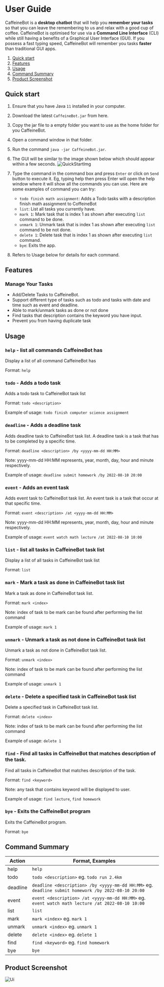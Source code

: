 # User Guide

CaffeineBot is a **desktop chatbot** that will help you **remember your tasks** so that you can leave the remembering to us and relax with a good cup of coffee. CaffeineBot is optimised for use via a **Command Line Interface** (CLI) while still having a benefits of a Graphical User Interface (GUI). If you possess a fast typing speed, CaffeineBot will remember you tasks **faster** than traditional GUI apps.

1. [Quick start](#quick-start)
2. [Features](#features)
3. [Usage](#usage)
4. [Command Summary](#command-summary)
5. [Product Screenshot](#product-screenshot)

## Quick start

1. Ensure that you have Java `11` installed in your computer.
2. Download the latest `CaffeineBot.jar` from here.
3. Copy the jar file to a empty folder you want to use as the home folder for you CaffeineBot.
4. Open a command window in that folder.
5. Run the command `java -jar CaffeineBot.jar`.
6. The GUI will be similar to the image shown below which should appear within a few seconds.
![QuickStartImg](QuickStartImg.png)
6. Type the command in the command box and press `Enter` or click on `Send` button to execute it. Eg, typing help then press Enter will open the help window where it will show all the commands you can use. 
Here are some examples of command you can try:

    - `todo finish math assignment`: Adds a Todo tasks with a description finish math assignment to CoffeineBot
    - `list`: List all tasks you currently have.
    - `mark 1`: Mark task that is index 1 as shown after executing `list` command to be done.
    - `unmark 1`: Unmark task that is index 1 as shown after executing `list` command to be not done.
    - `delete 1`: Delete task that is index 1 as shown after executing `list` command.
    - `bye`: Exits the app.
7. Refers to Usage below for details for each command.

## Features
### Manage Your Tasks
- Add/Delete Tasks to CaffeineBot.
- Support different type of tasks such as todo and tasks with date and time such as event and deadline.
- Able to mark/unmark tasks as done or not done
- Find tasks that description contains the keyword you have input.
- Prevent you from having duplicate task

## Usage
### `help` - list all commands CaffeineBot has
Display a list of all command CaffeineBot has

Format: `help`

### `todo` - Adds a todo task

Adds a todo task to CaffeineBot task list

Format: `todo <description>`

Example of usage: `todo finish computer science assignment`


### `deadline` - Adds a deadline task
Adds deadline task to CaffeineBot task list. A deadline task is a task that has to be completed by a specific time.

Format: `deadline <description> /by <yyyy-mm-dd HH:MM>`

Note: yyyy-mm-dd HH:MM represents, year, month, day, hour and minute respectively.

Example of usage: `deadline submit homework /by 2022-08-10 20:00`

### `event` - Adds an event task
Adds event task to CaffeineBot task list. An event task is a task that occur at that specific time.

Format: `event <description> /at <yyyy-mm-dd HH:MM>`

Note: yyyy-mm-dd HH:MM represents, year, month, day, hour and minute respectively.

Example of usage: `event watch math lecture /at 2022-08-10 10:00`

### `list` - list all tasks in CaffeineBot task list
Display a list of all tasks in CaffeineBot task list

Format: `list`

### `mark` - Mark a task as done in CaffeineBot task list
Mark a task as done in CaffeineBot task list. 

Format: `mark <index>`

Note: index of task to be mark can be found after performing the list command

Example of usage: `mark 1`

### `unmark` - Unmark a task as not done in CaffeineBot task list
Unmark a task as not done in CaffeineBot task list. 

Format: `unmark <index>`

Note: index of task to be mark can be found after performing the list command

Example of usage: `unmark 1`

### `delete` - Delete a specified task in CaffeineBot task list
Delete a specified task in CaffeineBot task list. 

Format: `delete <index>`

Note: index of task to be mark can be found after performing the list command

Example of usage: `delete 1`

### `find` - Find all tasks in CaffeineBot that matches description of the task.
Find all tasks in CaffeineBot that matches description of the task. 

Format: `find <keyword>`

Note: any task that contains keyword will be displayed to user.

Example of usage: `find lecture`, `find homework`

### `bye` - Exits the CaffeineBot program
Exits the CaffeineBot program. 

Format: `bye`


## Command Summary
| Action      | Format, Examples |
| ----------- | ----------- |
| help      | `help` |
| todo   | `todo <description>` eg. `todo run 2.4km` |
| deadline      | `deadline <description> /by <yyyy-mm-dd HH:MM>` eg. `deadline submit homework /by 2022-08-10 20:00` |
| event   | `event <description> /at <yyyy-mm-dd HH:MM>` eg. `event watch math lecture /at 2022-08-10 10:00` |
| list      | `list` |
| mark   | `mark <index>` eg. `mark 1` |
| unmark      | `unmark <index>` eg. `unmark 1` |
| delete | `delete <index>` eg. `delete 1` |
| find      | `find <keyword>` eg. `find homework` |
| bye | `bye`        |

## Product Screenshot
![Ui](Ui.png)
